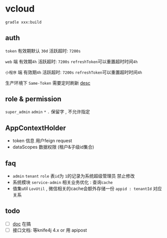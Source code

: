 # vcloud

```bash
gradle xxx:build
```

## auth

`token` 有效期默认 `30d` 活跃超时: `7200s`

`web` 端 有效期`4h` 活跃超时: `7200s`  `refreshToken`可以重置超时时间`4h`

`小程序` 端 有效期`4h` 活跃超时: `7200s`  `refreshToken`可以重置超时时间`4h`

生产环境下 `Same-Token` 需要定时刷新 [desc](https://sa-token.cc/doc.html#/micro/same-token)

## role & permission

`super_admin` `admin` `*` `.` 保留字 , 不允许指定

## AppContextHolder

- token 信息 用户feign request
- dataScopes 数据权限 (租户&子级id集合)

## faq

- `admin` `tenant` `role` 表`id`为 `1`的记录为系统超级管理员 禁止修改
- 系统模块 `service-admin` 相关业务优化 : 查询`cache`
- 值集util `LovUtil` , 微信相关的cache会额外存储一份 `appid : tenantId` 对应关系

## todo

- [ ] [doc](https://doc.bootvue.com) 在搞
- [ ] 接口文档: 等knife4j 4.x or 用 apipost